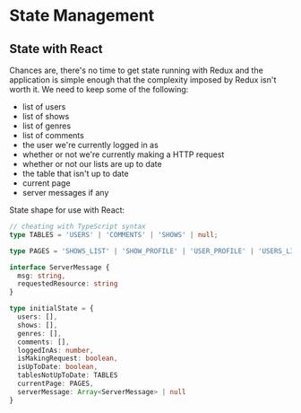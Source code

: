 # State Management


## State with React

Chances are, there's no time to get state running with Redux and the application is simple enough that the complexity imposed by Redux isn't worth it. We need to keep some of the following:
- list of users
- list of shows
- list of genres
- list of comments
- the user we're currently logged in as
- whether or not we're currently making a HTTP request
- whether or not our lists are up to date
- the table that isn't up to date
- current page
- server messages if any

State shape for use with React:
```ts
// cheating with TypeScript syntax
type TABLES = 'USERS' | 'COMMENTS' | 'SHOWS' | null;

type PAGES = 'SHOWS_LIST' | 'SHOW_PROFILE' | 'USER_PROFILE' | 'USERS_LIST'| 'POST_NEW_USER' | 'POST_NEW_SHOW' | 'HOME'

interface ServerMessage {
  msg: string,
  requestedResource: string
}

type initialState = {
  users: [],
  shows: [],
  genres: [],
  comments: [],
  loggedInAs: number,
  isMakingRequest: boolean,
  isUpToDate: boolean,
  tablesNotUpToDate: TABLES
  currentPage: PAGES,
  serverMessage: Array<ServerMessage> | null
}
```
